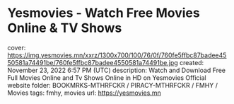 # Yesmovies - Watch Free Movies Online & TV Shows

cover: https://img.yesmovies.mn/xxrz/1300x700/100/76/0f/760fe5ffbc87badee4550581a74491be/760fe5ffbc87badee4550581a74491be.jpg
created: November 23, 2022 6:57 PM (UTC)
description: Watch and Download Free Full Movies Online and Tv Shows Online in HD on Yesmovies Official website
folder: BOOKMRKS-MTHRFCKR / PIRACY-MTHRFCKR / FMHY / Movies
tags: fmhy, movies
url: https://yesmovies.mn